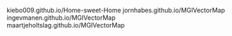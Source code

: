 kiebo009.github.io/Home-sweet-Home
jornhabes.github.io/MGIVectorMap
ingevmanen.github.io/MGIVectorMap
maartjeholtslag.github.io/MGIVectorMap
